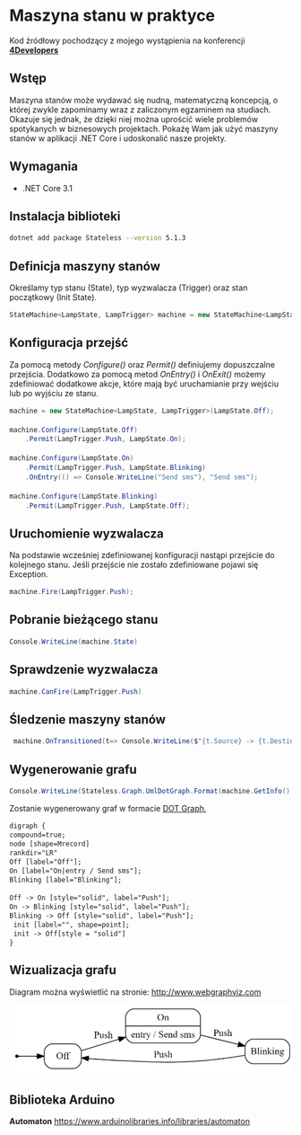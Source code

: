 # Maszyna stanu w praktyce

Kod źródłowy pochodzący z mojego wystąpienia na konferencji [**4Developers**](https://4developers.org.pl/lecture_warszawa_2020/#id=62335)

## Wstęp
Maszyna stanów może wydawać się nudną, matematyczną koncepcją, o której zwykle zapominamy wraz z zaliczonym egzaminem na studiach. Okazuje się jednak, że dzięki niej można uprościć wiele problemów spotykanych w biznesowych projektach. Pokażę Wam jak użyć maszyny stanów w aplikacji .NET Core i udoskonalić nasze projekty.

## Wymagania
- .NET Core 3.1

## Instalacja biblioteki

~~~ bash
dotnet add package Stateless --version 5.1.3
~~~

## Definicja maszyny stanów
Określamy typ stanu (State), typ wyzwalacza (Trigger) oraz stan początkowy (Init State).

~~~ csharp
StateMachine<LampState, LampTrigger> machine = new StateMachine<LampState, LampTrigger>(LampState.Off);
~~~


## Konfiguracja przejść
Za pomocą metody _Configure()_ oraz _Permit()_ definiujemy dopuszczalne przejścia. Dodatkowo za pomocą metod _OnEntry()_ i _OnExit()_ możemy zdefiniować dodatkowe akcje, które mają być uruchamianie przy wejściu lub po wyjściu ze stanu.

~~~ csharp
machine = new StateMachine<LampState, LampTrigger>(LampState.Off);

machine.Configure(LampState.Off)
    .Permit(LampTrigger.Push, LampState.On);

machine.Configure(LampState.On)
    .Permit(LampTrigger.Push, LampState.Blinking)
    .OnEntry(() => Console.WriteLine("Send sms"), "Send sms");

machine.Configure(LampState.Blinking)
    .Permit(LampTrigger.Push, LampState.Off);
~~~


## Uruchomienie wyzwalacza
Na podstawie wcześniej zdefiniowanej konfiguracji nastąpi przejście do kolejnego stanu.
Jeśli przejście nie zostało zdefiniowane pojawi się Exception.

~~~ csharp
machine.Fire(LampTrigger.Push);
~~~

## Pobranie bieżącego stanu
~~~ csharp
Console.WriteLine(machine.State)
~~~ 


## Sprawdzenie wyzwalacza
~~~ csharp
machine.CanFire(LampTrigger.Push)
~~~

## Śledzenie maszyny stanów   
~~~ csharp
 machine.OnTransitioned(t=> Console.WriteLine($"{t.Source} -> {t.Destination}"));
~~~        
            
## Wygenerowanie grafu
~~~ csharp
Console.WriteLine(Stateless.Graph.UmlDotGraph.Format(machine.GetInfo()));
~~~

Zostanie wygenerowany graf w formacie [ DOT Graph](https://en.wikipedia.org/wiki/DOT_(graph_description_language)), 

~~~
digraph {
compound=true;
node [shape=Mrecord]
rankdir="LR"
Off [label="Off"];
On [label="On|entry / Send sms"];
Blinking [label="Blinking"];

Off -> On [style="solid", label="Push"];
On -> Blinking [style="solid", label="Push"];
Blinking -> Off [style="solid", label="Push"];
 init [label="", shape=point];
 init -> Off[style = "solid"]
}
~~~

## Wizualizacja grafu
Diagram można wyświetlić na stronie:
http://www.webgraphviz.com

![Graph](docs/graph.png)


## Biblioteka Arduino
**Automaton**
https://www.arduinolibraries.info/libraries/automaton
